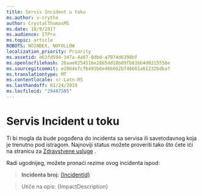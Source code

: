 ```yaml
---
title: Servis Incident u toku
ms.author: v-crytho
author: CrystalThomasMS
ms.date: 10/9/2017
ms.audience: ITPro
ms.topic: article
ROBOTS: NOINDEX, NOFOLLOW
localization_priority: Priority
ms.assetid: e63fd594-347a-4a07-8dbd-a7074d6398bf
ms.openlocfilehash: 26aae0254516e28b5dd18b89fb81bb4d0215558e
ms.sourcegitcommit: e2864efcfb493b6e46b662b746661a61232bdba7
ms.translationtype: MT
ms.contentlocale: sr-Latn-RS
ms.lasthandoff: 01/24/2019
ms.locfileid: "29487505"
---
```

# <a name="service-incident-in-progress"></a>Servis Incident u toku

Ti bi mogla da bude pogođena do incidenta sa servisa ili savetodavnog koja je trenutno pod istragom. Najnoviji status možete proveriti tako što ćete ići na stranicu za [Zdravstvene usluge](https://support.office.com/article/https://portal.office.com/adminportal/home.aspx#/servicehealth) . 
  
Radi ugodnijeg, možete pronaći rezime ovog incidenta ispod:
  
> **Incidenta broj:** [{IncidentId}](https://support.office.com/article/https://portal.office.com/adminportal/home.aspx#/servicehealth)
    
> Utiče na opis: {ImpactDescription}
    

